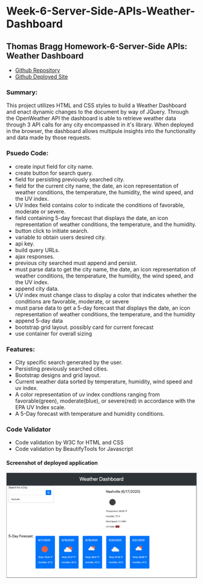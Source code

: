 # Week-6-Server-Side-APIs-Weather-Dashboard

## Thomas Bragg Homework-6-Server-Side APIs: Weather Dashboard

* [Github Repository](https://github.com/TBragg800/Week-6-Server-Side-APIs-Weather-Dashboard)
* [Github Deployed Site](https://tbragg800.github.io/Week-6-Server-Side-APIs-Weather-Dashboard/)

### Summary:
This project utilizes HTML and CSS styles to build a Weather Dashboard and enact dynamic changes to the document by way of JQuery. Through the OpenWeather API the dashboard is able to retrieve weather data through 3 API calls for any city encompassed in it's library. When deployed in the browser, the dashboard allows multipule insights into the functionality and data made by those requests.


### Psuedo Code:
* create input field for city name.
* create button for search query.
* field for persisting previously searched city.
* field for the current city name, the date, an icon representation 
    of weather conditions, the temperature, the humidity, the wind 
    speed, and the UV index.
* UV Index field contains color to indicate the conditions of 
    favorable, moderate or severe.
* field containing 5-day forecast that displays the date, an icon 
    representation of weather conditions, the temperature, and the 
    humidity.
* button click to initiate search.
* variable to obtain users desired city.
* api key.
* build query URLs.
* ajax responses.
* previous city searched must append and persist.
* must parse data to get the city name, the date, an icon representation 
   of weather conditions, the temperature, the humidity, the wind speed, 
   and the UV index.
* append city data.
* UV index must change class to display a color that indicates whether the 
   conditions are favorable, moderate, or severe
* must parse data to get a 5-day forecast that displays the date, an icon 
   representation of weather conditions, the temperature, and the humidity
*   append 5-day data
* bootstrap grid layout. possibly card for current forecast 
* use container for overall sizing 

### Features:
* City specific search generated by the user.
* Persisting previously searched cities.
* Bootstrap designs and grid layout.
* Current weather data sorted by temperature, humidity, wind speed and uv index.
* A color representation of uv index condtions ranging from favorable(green), moderate(blue), or severe(red) in accordance with the EPA UV Index scale.
* A 5-Day forecast with temperature and humidity conditions. 

### Code Validator
* Code validation by W3C for HTML and CSS
* Code validation by BeautifyTools for Javascript

#### Screenshot of deployed application
![](images/Weather-Dashboard.png)